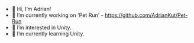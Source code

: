 - 👋 Hi, I’m Adrian!
- 🔰 I’m currently working on 'Pet Run' - https://github.com/AdrianKut/Pet-Run
- 👀 I’m interested in Unity.
- 🌱 I’m currently learning Unity.

<!---
AdrianKut/AdrianKut is a ✨ special ✨ repository because its `README.md` (this file) appears on your GitHub profile.
You can click the Preview link to take a look at your changes.
--->
